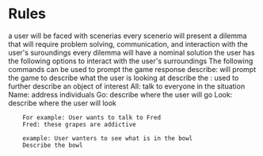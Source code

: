 # Rules
a user will be faced with scenerias
every scenerio will present a dilemma that will require problem solving, communication, and interaction with the user's suroundings 
every dilemma will have a nominal solution 
the user has the following options to interact with the user's surroundings
    The following commands can be used to prompt the game response 
        describe: will prompt the game to describe what the user is looking at
        describe the <object of interest> : used to further describe an object of interest 
        All: talk to everyone in the situation 
        Name: address individuals 
        Go: describe where the user will go 
        Look: describe where the user will look 

        For example: User wants to talk to Fred
        Fred: these grapes are addictive

        example: User wanters to see what is in the bowl 
        Describe the bowl